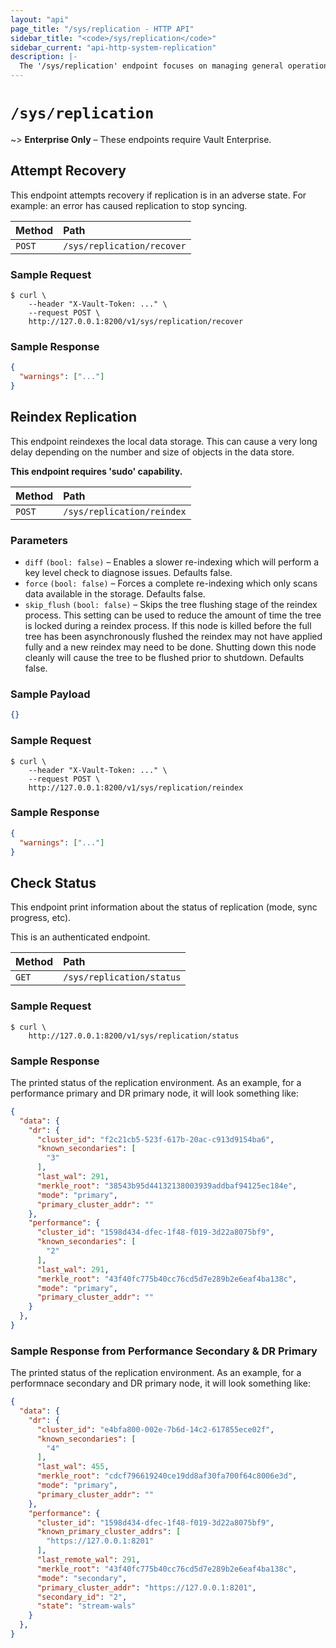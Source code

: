 ```yaml
---
layout: "api"
page_title: "/sys/replication - HTTP API"
sidebar_title: "<code>/sys/replication</code>"
sidebar_current: "api-http-system-replication"
description: |-
  The '/sys/replication' endpoint focuses on managing general operations in Vault Enterprise replication
---
```


# `/sys/replication`

~> **Enterprise Only** – These endpoints require Vault Enterprise.

## Attempt Recovery

This endpoint attempts recovery if replication is in an adverse state. For
example: an error has caused replication to stop syncing.

| Method   | Path                         |
| :--------------------------- | :--------------------- |
| `POST`   | `/sys/replication/recover`   |

### Sample Request

```
$ curl \
    --header "X-Vault-Token: ..." \
    --request POST \
    http://127.0.0.1:8200/v1/sys/replication/recover
```

### Sample Response

```json
{
  "warnings": ["..."]
}
```

## Reindex Replication

This endpoint reindexes the local data storage. This can cause a very long delay
depending on the number and size of objects in the data store.

**This endpoint requires 'sudo' capability.**

| Method   | Path                         |
| :--------------------------- | :--------------------- |
| `POST`   | `/sys/replication/reindex`   |

### Parameters

- `diff` `(bool: false)` – Enables a slower re-indexing which will perform a key 
   level check to diagnose issues. Defaults false.
- `force` `(bool: false)` – Forces a complete re-indexing which only scans data 
   available in the storage. Defaults false.
- `skip_flush` `(bool: false)` – Skips the tree flushing stage of the reindex 
   process. This setting can be used to reduce the amount of time the tree is locked
   during a reindex process. If this node is killed before the full tree has been 
   asynchronously flushed the reindex may not have applied fully and a new reindex
   may need to be done. Shutting down this node cleanly will cause the tree to be 
   flushed prior to shutdown. Defaults false.

### Sample Payload

```json
{}
```

### Sample Request
```
$ curl \
    --header "X-Vault-Token: ..." \
    --request POST \
    http://127.0.0.1:8200/v1/sys/replication/reindex
```

### Sample Response

```json
{
  "warnings": ["..."]
}
```

## Check Status

This endpoint print information about the status of replication (mode,
sync progress, etc).

This is an authenticated endpoint.

| Method   | Path                         |
| :--------------------------- | :--------------------- |
| `GET`    | `/sys/replication/status`    |

### Sample Request

```
$ curl \
    http://127.0.0.1:8200/v1/sys/replication/status
```

### Sample Response

The printed status of the replication environment. As an example, for a
performance primary and DR primary node, it will look something like:

```json
{
  "data": {
    "dr": {
      "cluster_id": "f2c21cb5-523f-617b-20ac-c913d9154ba6",
      "known_secondaries": [
        "3"
      ],
      "last_wal": 291,
      "merkle_root": "38543b95d44132138003939addbaf94125ec184e",
      "mode": "primary",
      "primary_cluster_addr": ""
    },
    "performance": {
      "cluster_id": "1598d434-dfec-1f48-f019-3d22a8075bf9",
      "known_secondaries": [
        "2"
      ],
      "last_wal": 291,
      "merkle_root": "43f40fc775b40cc76cd5d7e289b2e6eaf4ba138c",
      "mode": "primary",
      "primary_cluster_addr": ""
    }
  },
}
```

### Sample Response from Performance Secondary & DR Primary

The printed status of the replication environment. As an example, for a
performnace secondary and DR primary node, it will look something like:

```json
{
  "data": {
    "dr": {
      "cluster_id": "e4bfa800-002e-7b6d-14c2-617855ece02f",
      "known_secondaries": [
        "4"
      ],
      "last_wal": 455,
      "merkle_root": "cdcf796619240ce19dd8af30fa700f64c8006e3d",
      "mode": "primary",
      "primary_cluster_addr": ""
    },
    "performance": {
      "cluster_id": "1598d434-dfec-1f48-f019-3d22a8075bf9",
      "known_primary_cluster_addrs": [
        "https://127.0.0.1:8201"
      ],
      "last_remote_wal": 291,
      "merkle_root": "43f40fc775b40cc76cd5d7e289b2e6eaf4ba138c",
      "mode": "secondary",
      "primary_cluster_addr": "https://127.0.0.1:8201",
      "secondary_id": "2",
      "state": "stream-wals"
    }
  },
}
```
